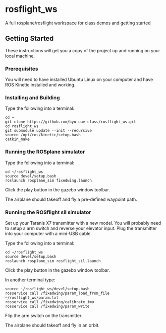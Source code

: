 # rosflight_ws
A full rosplane/rosflight workspace for class demos and getting started

## Getting Started

These instructions will get you a copy of the project up and running on your local machine.

### Prerequisites

You will need to have installed Ubuntu Linux on your computer and have ROS Kinetic installed and working.

### Installing and Building

Type the following into a terminal:

```
cd ~
git clone https://github.com/byu-uav-class/rosflight_ws.git
cd rosflight_ws
git submodule update --init --recursive
source /opt/ros/kinetic/setup.bash
catkin_make
```

### Running the ROSplane simulator

Type the following into a terminal:

```
cd ~/rosflight_ws
source devel/setup.bash
roslaunch rosplane_sim fixedwing.launch
```

Click the play button in the gazebo window toolbar.

The airplane should takeoff and fly a pre-defined waypoint path.

### Running the ROSflight sil simulator

Set up your Taranis X7 transmitter with a new model. You will probably need to setup a arm switch and reverse your elevator input. Plug the transmitter into your computer with a mini-USB cable.

Type the following into a terminal:

```
cd ~/rosflight_ws
source devel/setup.bash
roslaunch rosplane_sim rosflight_sil.launch
```

Click the play button in the gazebo window toolbar.

In another terminal type:

```
source ~/rosflight_ws/devel/setup.bash
rosservice call /fixedwing/param_load_from_file ~/rosflight_ws/param.txt
rosservice call /fixedwing/calibrate_imu
rosservice call /fixedwing/param_write
```

Flip the arm switch on the transmitter.

The airplane should takeoff and fly in an orbit.


